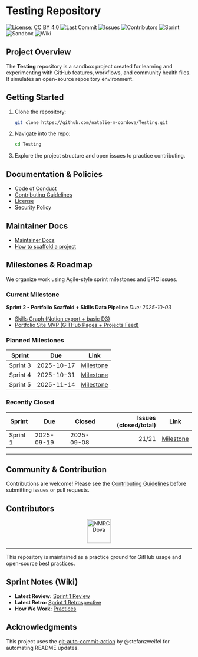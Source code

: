 # Testing Repository

<p>
  <a href="LICENSE.md">
    <img alt="License: CC BY 4.0" src="https://img.shields.io/badge/License-CC%20BY%204.0-lightgrey.svg">
  </a>
  <img alt="Last Commit" src="https://img.shields.io/github/last-commit/natalie-m-cordova/Testing">
  <img alt="Issues" src="https://img.shields.io/github/issues/natalie-m-cordova/Testing">
  <img alt="Contributors" src="https://img.shields.io/github/contributors/natalie-m-cordova/Testing">
  <!-- SPRINT BADGE START -->
<img alt="Sprint" src="https://img.shields.io/badge/Sprint-2--In--Progress-blue">
<!-- SPRINT BADGE END -->
  <img alt="Sandbox" src="https://img.shields.io/badge/Repo-Sandbox-purple">
  <img alt="Wiki" src="https://img.shields.io/badge/wiki-available-pink">
</p>

## Project Overview
The **Testing** repository is a sandbox project created for learning and experimenting with GitHub features, workflows, and community health files. 
It simulates an open-source repository environment.

## Getting Started
1. Clone the repository:
   ```bash
   git clone https://github.com/natalie-m-cordova/Testing.git
   ```

2. Navigate into the repo:
   ```bash
   cd Testing
   ```

3. Explore the project structure and open issues to practice contributing.

## Documentation & Policies
- [Code of Conduct](CODE_OF_CONDUCT.md)
- [Contributing Guidelines](CONTRIBUTING.md)
- [License](LICENSE.md)
- [Security Policy](SECURITY.md)

## Maintainer Docs
- [Maintainer Docs](.github/handbook/)
- [How to scaffold a project](.github/handbook/SOP-projects-metadata-validation-build.md)

## Milestones & Roadmap
We organize work using Agile-style sprint milestones and EPIC issues.

### Current Milestone
<!-- SPRINTS:CURRENT START -->
**Sprint 2 - Portfolio Scaffold + Skills Data Pipeline** *Due: 2025-10-03*
- [Skills Graph (Notion export + basic D3)](https://github.com/natalie-m-cordova/Testing/issues/43)
- [Portfolio Site MVP (GITHub Pages + Projects Feed)](https://github.com/natalie-m-cordova/Testing/issues/42)
<!-- SPRINTS:CURRENT END -->

### Planned Milestones
<!-- SPRINTS:PLANNED START -->
| Sprint | Due | Link |
|---|---|---|
| Sprint 3 | 2025-10-17 | [Milestone](https://github.com/natalie-m-cordova/Testing/milestone/3) |
| Sprint 4 | 2025-10-31 | [Milestone](https://github.com/natalie-m-cordova/Testing/milestone/4) |
| Sprint 5 | 2025-11-14 | [Milestone](https://github.com/natalie-m-cordova/Testing/milestone/5) |
<!-- SPRINTS:PLANNED END -->

### Recently Closed
<!-- SPRINTS:CLOSED START -->
| Sprint | Due | Closed | Issues (closed/total) | Link |
|---|---|---|---:|---|
| Sprint 1 | 2025-09-19 | 2025-09-08 | 21/21 | [Milestone](https://github.com/natalie-m-cordova/Testing/milestone/1) |
<!-- SPRINTS:CLOSED END -->

---

## Community & Contribution
Contributions are welcome! Please see the [Contributing Guidelines](CONTRIBUTING.md) before submitting issues or pull requests.

## Contributors
<!-- CONTRIBUTORS:START -->
<p align="center">
  <a href="https://github.com/NMRCDova" title="NMRCDova • 326 contributions (12 mo)"><img src="https://avatars.githubusercontent.com/u/165925611?v=4&s=64" width="64px" alt="NMRCDova" /></a>
</p>
<!-- CONTRIBUTORS:END -->
<!-- PREV-BLOCK:START -->
<!-- PREV-BLOCK:END -->

---
This repository is maintained as a practice ground for GitHub usage and open-source best practices.

## Sprint Notes (Wiki)
<!-- WIKI:NOTES START -->
- **Latest Review:** [Sprint 1 Review](../../wiki/Sprint-1-Review)
- **Latest Retro:** [Sprint 1 Retrospective](../../wiki/Sprint-1-Retro)
- **How We Work:** [Practices](../../wiki/Practices-How-we-work)
<!-- WIKI:NOTES END -->

## Acknowledgments
This project uses the [git-auto-commit-action](https://github.com/stefanzweifel/git-auto-commit-action) by @stefanzweifel for automating README updates.
